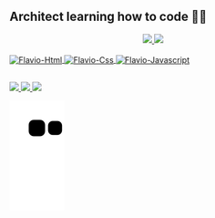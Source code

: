 ## Architect learning how to code 👨‍💻
<div align="center">
  <a href="https://github.com/FlavioMattosDev">
  <img height="160em" 
  src="https://github-readme-stats.vercel.app/api?username=FlavioMattosDev&show_icons=true&theme=dracula&include_all_commits=true&count_private=true"/>
  <img height="160em" 
  src="https://github-readme-stats.vercel.app/api/top-langs/?username=FlavioMattosDev&layout=compact&langs_count=7&theme=dracula"/>
</div>
  
  <div style="display: inline_block"><br>
  <img align="center" alt="Flavio-Html" height="30" width="40" src="https://cdn.jsdelivr.net/gh/devicons/devicon/icons/html5/html5-original.svg">
  <img align="center" alt="Flavio-Css" height="30" width="40" src="https://cdn.jsdelivr.net/gh/devicons/devicon/icons/css3/css3-original.svg">
  <img align="center" alt="Flavio-Javascript" height="30" width="40" src="https://cdn.jsdelivr.net/gh/devicons/devicon/icons/javascript/javascript-original.svg">
</div>
  
##
  
<div> 
  <a href="https://www.instagram.com/flaviom17/" target="_blank">
    <img src="https://img.shields.io/badge/-Instagram-%23E4405F?style=for-the-badge&logo=instagram&logoColor=white" target="_blank">
  </a>

  <a href="https://www.linkedin.com/in/flavio-mattos/" target="_blank">
    <img src="https://img.shields.io/badge/LinkedIn-0077B5?style=for-the-badge&logo=linkedin&logoColor=white"  target="_blank">
  </a>

  <a href = "mailto:flaviomdev@gmail.com">
    <img src="https://img.shields.io/badge/-Gmail-%23333?style=for-the-badge&logo=gmail&logoColor=white" target="_blank">
  </a>

  ![Snake animation](https://github.com/FlavioMattosDev/FlavioMattosDev/blob/output/github-contribution-grid-snake.svg)
 
</div>
